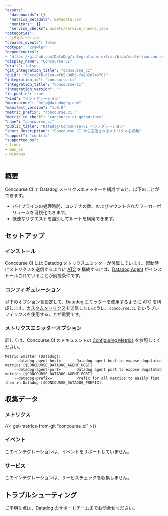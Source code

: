 ```yaml
---
"assets":
  "dashboards": {}
  "metrics_metadata": metadata.csv
  "monitors": {}
  "service_checks": assets/service_checks.json
"categories":
- コラボレーション
"creates_events": false
"ddtype": "crawler"
"dependencies":
- "https://github.com/DataDog/integrations-extras/blob/master/concourse_ci/README.md"
"display_name": "Concourse CI"
"draft": false
"git_integration_title": "concourse_ci"
"guid": "054cc9fb-01c4-4f05-98b5-fae828746787"
"integration_id": "concourse-ci"
"integration_title": "Concourse-CI"
"integration_version": ""
"is_public": true
"kind": "インテグレーション"
"maintainer": "help@datadoghq.com"
"manifest_version": "1.0.0"
"metric_prefix": "concourse.ci."
"metric_to_check": "concourse.ci.goroutines"
"name": "concourse_ci"
"public_title": "Datadog-Concourse-CI インテグレーション"
"short_description": "Concourse CI から送信されるメトリクスを収集"
"support": "contrib"
"supported_os":
- linux
- mac_os
- windows
---
```




## 概要

Concourse CI で Datadog メトリクスエミッターを構成すると、以下のことができます。

- パイプラインの処理時間、コンテナの数、およびマウントされたワーカーボリュームを可視化できます。
- 低速なリクエストを識別してルートを構築できます。

## セットアップ

### インストール

Concourse CI には Datadog メトリクスエミッターが付属しています。起動時にメトリクスを送信するように [ATC][1] を構成するには、[Datadog Agent][2] がインストールされていることが前提条件です。

### コンフィギュレーション

以下のオプションを設定して、Datadog エミッターを使用するように ATC を構成します。[カスタムメトリクス][3]を送信しないように、`concourse.ci` というプレフィックスを使用することが重要です。

### メトリクスエミッターオプション

詳しくは、Concourse CI のドキュメントの [Configuring Metrics][4] を参照してください。

```text
Metric Emitter (Datadog):
    --datadog-agent-host=       Datadog agent host to expose dogstatsd metrics [$CONCOURSE_DATADOG_AGENT_HOST]
    --datadog-agent-port=       Datadog agent port to expose dogstatsd metrics [$CONCOURSE_DATADOG_AGENT_PORT]
    --datadog-prefix=           Prefix for all metrics to easily find them in Datadog [$CONCOURSE_DATADOG_PREFIX]
```

## 収集データ

### メトリクス
{{< get-metrics-from-git "concourse_ci" >}}


### イベント

このインテグレーションは、イベントをサポートしていません。

### サービス

このインテグレーションは、サービスチェックを収集しません。

## トラブルシューティング

ご不明な点は、[Datadog のサポートチーム][6]までお問合せください。

[1]: https://concourse-ci.org/concepts.html
[2]: https://app.datadoghq.com/account/settings#agent
[3]: https://docs.datadoghq.com/developers/metrics/custom_metrics/
[4]: https://concourse-ci.org/metrics.html#configuring-metrics
[5]: https://github.com/DataDog/integrations-extras/blob/master/concourse_ci/metadata.csv
[6]: https://docs.datadoghq.com/help/

